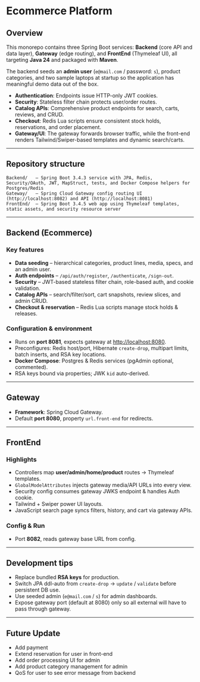 # Ecommerce Platform

## Overview
This monorepo contains three Spring Boot services: **Backend** (core API and data layer), **Gateway** (edge routing), and **FrontEnd** (Thymeleaf UI), all targeting **Java 24** and packaged with **Maven**.

The backend seeds an **admin user** (`e@mail.com` / password: `s`), product categories, and two sample laptops at startup so the application has meaningful demo data out of the box.

- **Authentication**: Endpoints issue HTTP-only JWT cookies.  
- **Security**: Stateless filter chain protects user/order routes.  
- **Catalog APIs**: Comprehensive product endpoints for search, carts, reviews, and CRUD.  
- **Checkout**: Redis Lua scripts ensure consistent stock holds, reservations, and order placement.  
- **Gateway/UI**: The gateway forwards browser traffic, while the front-end renders Tailwind/Swiper-based templates and dynamic search/carts.  

---

## Repository structure

```
Backend/   – Spring Boot 3.4.3 service with JPA, Redis, Security/OAuth, JWT, MapStruct, tests, and Docker Compose helpers for Postgres/Redis
Gateway/   – Spring Cloud Gateway config routing UI (http://localhost:8082) and API (http://localhost:8081)
FrontEnd/  – Spring Boot 3.4.5 web app using Thymeleaf templates, static assets, and security resource server
```

---

## Backend (Ecommerce)

### Key features
- **Data seeding** – hierarchical categories, product lines, media, specs, and an admin user.  
- **Auth endpoints** – `/api/auth/register`, `/authenticate`, `/sign-out`.  
- **Security** – JWT-based stateless filter chain, role-based auth, and cookie validation.  
- **Catalog APIs** – search/filter/sort, cart snapshots, review slices, and admin CRUD.  
- **Checkout & reservation** – Redis Lua scripts manage stock holds & releases.  

### Configuration & environment
- Runs on **port 8081**, expects gateway at [http://localhost:8080](http://localhost:8080).  
- Preconfigures: Redis host/port, Hibernate `create-drop`, multipart limits, batch inserts, and RSA key locations.  
- **Docker Compose**: Postgres & Redis services (pgAdmin optional, commented).  
- RSA keys bound via properties; JWK `kid` auto-derived.  


---

## Gateway

- **Framework**: Spring Cloud Gateway.  
- Default **port 8080**, property `url.front-end` for redirects.

---

## FrontEnd

### Highlights
- Controllers map **user/admin/home/product** routes → Thymeleaf templates.  
- `GlobalModelAttributes` injects gateway media/API URLs into every view.  
- Security config consumes gateway JWKS endpoint & handles Auth cookie.  
- Tailwind + Swiper power UI layouts.  
- JavaScript search page syncs filters, history, and cart via gateway APIs.  

### Config & Run
- Port **8082**, reads gateway base URL from config.

---

## Development tips
- Replace bundled **RSA keys** for production.  
- Switch JPA ddl-auto from `create-drop` → `update` / `validate` before persistent DB use.  
- Use seeded admin (`e@mail.com` / `s`) for admin dashboards.  
- Expose gateway port (default at 8080) only so all external will have to pass through gateway.
---

## Future Update
- Add payment
- Extend reservation for user in front-end
- Add order processing UI for admin
- Add product category management for admin
- QoS for user to see error message from backend